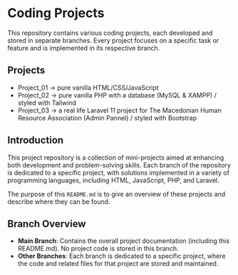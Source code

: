 # Coding Projects

This repository contains various coding projects, each developed and stored in separate branches. Every project focuses on a specific task or feature and is implemented in its respective branch.

## Projects

 - Project_01 -> pure vanilla HTML/CSS/JavaScript
 - Project_02 -> pure vanilla PHP with a database (MySQL & XAMPP) / styled with Tailwind 
 - Project_03 -> a real life Laravel 11 project for The Macedonian Human Resource Association (Admin Pannel) / styled with Bootstrap


## Introduction

This project repository is a collection of mini-projects aimed at enhancing both development and problem-solving skills. Each branch of the repository is dedicated to a specific project, with solutions implemented in a variety of programming languages, including HTML, JavaScript, PHP, and Laravel.

The purpose of this `README.md` is to give an overview of these projects and describe where they can be found.

## Branch Overview

- **Main Branch**: Contains the overall project documentation (including this README.md). No project code is stored in this branch.
- **Other Branches**: Each branch is dedicated to a specific project, where the code and related files for that project are stored and maintained.
